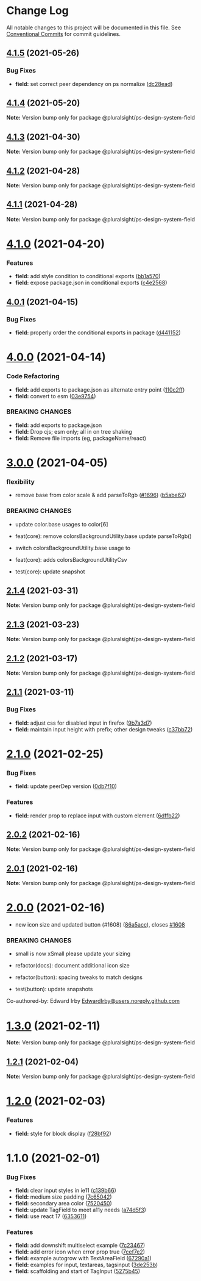# Change Log

All notable changes to this project will be documented in this file.
See [Conventional Commits](https://conventionalcommits.org) for commit guidelines.

## [4.1.5](https://github.com/pluralsight/design-system/compare/@pluralsight/ps-design-system-field@4.1.4...@pluralsight/ps-design-system-field@4.1.5) (2021-05-26)


### Bug Fixes

* **field:** set correct peer dependency on ps normalize ([dc28ead](https://github.com/pluralsight/design-system/commit/dc28ead7661795443fe707137a20e7ed3d7700f5))





## [4.1.4](https://github.com/pluralsight/design-system/compare/@pluralsight/ps-design-system-field@4.1.3...@pluralsight/ps-design-system-field@4.1.4) (2021-05-20)

**Note:** Version bump only for package @pluralsight/ps-design-system-field





## [4.1.3](https://github.com/pluralsight/design-system/compare/@pluralsight/ps-design-system-field@4.1.2...@pluralsight/ps-design-system-field@4.1.3) (2021-04-30)

**Note:** Version bump only for package @pluralsight/ps-design-system-field





## [4.1.2](https://github.com/pluralsight/design-system/compare/@pluralsight/ps-design-system-field@4.1.1...@pluralsight/ps-design-system-field@4.1.2) (2021-04-28)

**Note:** Version bump only for package @pluralsight/ps-design-system-field





## [4.1.1](https://github.com/pluralsight/design-system/compare/@pluralsight/ps-design-system-field@4.1.0...@pluralsight/ps-design-system-field@4.1.1) (2021-04-28)

**Note:** Version bump only for package @pluralsight/ps-design-system-field





# [4.1.0](https://github.com/pluralsight/design-system/compare/@pluralsight/ps-design-system-field@4.0.1...@pluralsight/ps-design-system-field@4.1.0) (2021-04-20)


### Features

* **field:** add style condition to conditional exports ([bb1a570](https://github.com/pluralsight/design-system/commit/bb1a57013c5c253f5fc9db32dec92d764069fb26))
* **field:** expose package.json in conditional exports ([c4e2568](https://github.com/pluralsight/design-system/commit/c4e25685ef6c88b00795ad619bfc5c5ef293c4c7))





## [4.0.1](https://github.com/pluralsight/design-system/compare/@pluralsight/ps-design-system-field@4.0.0...@pluralsight/ps-design-system-field@4.0.1) (2021-04-15)


### Bug Fixes

* **field:** properly order the conditional exports in package ([d441152](https://github.com/pluralsight/design-system/commit/d441152d61490a92b540689b4527b55f8f82c0b9))





# [4.0.0](https://github.com/pluralsight/design-system/compare/@pluralsight/ps-design-system-field@3.0.0...@pluralsight/ps-design-system-field@4.0.0) (2021-04-14)


### Code Refactoring

* **field:** add exports to package.json as alternate entry point ([110c2ff](https://github.com/pluralsight/design-system/commit/110c2ffcfc840992bbb7bb1da1a9670eacd445bd))
* **field:** convert to esm ([03e9754](https://github.com/pluralsight/design-system/commit/03e9754d984fabeda30ee35615c90103dbfecbcc))


### BREAKING CHANGES

* **field:** add exports to package.json
* **field:** Drop cjs; esm only; all in on tree shaking
* **field:** Remove file imports (eg, packageName/react)





# [3.0.0](https://github.com/pluralsight/design-system/compare/@pluralsight/ps-design-system-field@2.1.4...@pluralsight/ps-design-system-field@3.0.0) (2021-04-05)


### flexibility

* remove base from color scale & add parseToRgb ([#1696](https://github.com/pluralsight/design-system/issues/1696)) ([b5abe62](https://github.com/pluralsight/design-system/commit/b5abe62c164f47cde093b6fce1381af2cb47e21e))


### BREAKING CHANGES

* update color.base usages to color[6]

* feat(core): remove colorsBackgroundUtility.base update parseToRgb()
* switch colorsBackgroundUtility.base usage to

* feat(core): adds colorsBackgroundUtilityCsv

* test(core): update snapshot





## [2.1.4](https://github.com/pluralsight/design-system/compare/@pluralsight/ps-design-system-field@2.1.3...@pluralsight/ps-design-system-field@2.1.4) (2021-03-31)

**Note:** Version bump only for package @pluralsight/ps-design-system-field





## [2.1.3](https://github.com/pluralsight/design-system/compare/@pluralsight/ps-design-system-field@2.1.2...@pluralsight/ps-design-system-field@2.1.3) (2021-03-23)

**Note:** Version bump only for package @pluralsight/ps-design-system-field





## [2.1.2](https://github.com/pluralsight/design-system/compare/@pluralsight/ps-design-system-field@2.1.1...@pluralsight/ps-design-system-field@2.1.2) (2021-03-17)

**Note:** Version bump only for package @pluralsight/ps-design-system-field





## [2.1.1](https://github.com/pluralsight/design-system/compare/@pluralsight/ps-design-system-field@2.1.0...@pluralsight/ps-design-system-field@2.1.1) (2021-03-11)


### Bug Fixes

* **field:** adjust css for disabled input in firefox ([9b7a3d7](https://github.com/pluralsight/design-system/commit/9b7a3d7ba6455fbdf1033590979964f8d79c523c))
* **field:** maintain input height with prefix; other design tweaks ([c37bb72](https://github.com/pluralsight/design-system/commit/c37bb72ebaa0f2b3e86811e83dd2b90d7eec2579))





# [2.1.0](https://github.com/pluralsight/design-system/compare/@pluralsight/ps-design-system-field@2.0.2...@pluralsight/ps-design-system-field@2.1.0) (2021-02-25)


### Bug Fixes

* **field:** update peerDep version ([0db7f10](https://github.com/pluralsight/design-system/commit/0db7f1003c8444cb6eff88c4f468cdfc4d72a2b7))


### Features

* **field:** render prop to replace input with custom element ([6dffb22](https://github.com/pluralsight/design-system/commit/6dffb222eebd2b6e72de314a1b55bce41ef76686))





## [2.0.2](https://github.com/pluralsight/design-system/compare/@pluralsight/ps-design-system-field@2.0.1...@pluralsight/ps-design-system-field@2.0.2) (2021-02-16)

**Note:** Version bump only for package @pluralsight/ps-design-system-field





## [2.0.1](https://github.com/pluralsight/design-system/compare/@pluralsight/ps-design-system-field@2.0.0...@pluralsight/ps-design-system-field@2.0.1) (2021-02-16)

**Note:** Version bump only for package @pluralsight/ps-design-system-field





# [2.0.0](https://github.com/pluralsight/design-system/compare/@pluralsight/ps-design-system-field@1.3.0...@pluralsight/ps-design-system-field@2.0.0) (2021-02-16)


* new icon size and updated button (#1608) ([86a5acc](https://github.com/pluralsight/design-system/commit/86a5acc1be39c58dba78f3f563453b69ec851034)), closes [#1608](https://github.com/pluralsight/design-system/issues/1608)


### BREAKING CHANGES

* small is now xSmall please update your sizing

* refactor(docs): document additional icon size

* refactor(button): spacing tweaks to match designs

* test(button): update snapshots

Co-authored-by: Edward Irby <EdwardIrby@users.noreply.github.com>





# [1.3.0](https://github.com/pluralsight/design-system/compare/@pluralsight/ps-design-system-field@1.2.1...@pluralsight/ps-design-system-field@1.3.0) (2021-02-11)

**Note:** Version bump only for package @pluralsight/ps-design-system-field





## [1.2.1](https://github.com/pluralsight/design-system/compare/@pluralsight/ps-design-system-field@1.2.0...@pluralsight/ps-design-system-field@1.2.1) (2021-02-04)

**Note:** Version bump only for package @pluralsight/ps-design-system-field





# [1.2.0](https://github.com/pluralsight/design-system/compare/@pluralsight/ps-design-system-field@1.1.0...@pluralsight/ps-design-system-field@1.2.0) (2021-02-03)


### Features

* **field:** style for block display ([f28bf92](https://github.com/pluralsight/design-system/commit/f28bf92dc7779325ce6925efaaee1d730192f6ac))





# 1.1.0 (2021-02-01)


### Bug Fixes

* **field:** clear input styles in ie11 ([c139b66](https://github.com/pluralsight/design-system/commit/c139b666a8823ba2750530abb312776aa31e6f30))
* **field:** medium size padding ([7c65042](https://github.com/pluralsight/design-system/commit/7c650427d2c667caf09e3cc9feb8911cab02b3dd))
* **field:** secondary area color ([7520450](https://github.com/pluralsight/design-system/commit/7520450c73ce7b8676a3e867df67080cc8fd0680))
* **field:** update TagField to meet a11y needs ([a74d5f3](https://github.com/pluralsight/design-system/commit/a74d5f344be59b4595520612540174469a766e65))
* **field:** use react 17 ([6353611](https://github.com/pluralsight/design-system/commit/6353611cc5da58ab65ce2c9e5d2d97a951f72585))


### Features

* **field:** add downshift multiselect example ([7c23467](https://github.com/pluralsight/design-system/commit/7c23467af5918bb3037c424e65da5a80f4294740))
* **field:** add error icon when error prop true ([7cef7e2](https://github.com/pluralsight/design-system/commit/7cef7e2fe3f1d4dfff1fa8995d873dea53632e9b))
* **field:** example autogrow with TextAreaField ([67290a1](https://github.com/pluralsight/design-system/commit/67290a1bb5ccb28497df1ff9598094994a5db9d7))
* **field:** examples for input, textareas, tagsinput ([3de253b](https://github.com/pluralsight/design-system/commit/3de253bd28f50a29c0e1d6364b11c15cbeb83eda))
* **field:** scaffolding and start of TagInput ([5275b45](https://github.com/pluralsight/design-system/commit/5275b457d8ed3c6c77119254f05da1b6aeb5f704))
